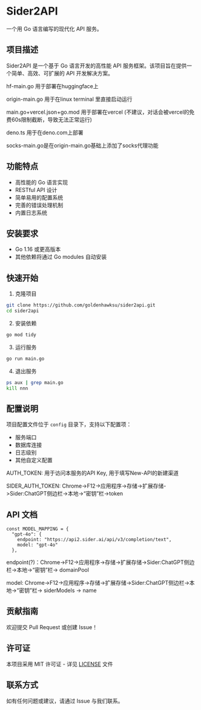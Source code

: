 # Sider2API

一个用 Go 语言编写的现代化 API 服务。

## 项目描述

Sider2API 是一个基于 Go 语言开发的高性能 API 服务框架。该项目旨在提供一个简单、高效、可扩展的 API 开发解决方案。

hf-main.go 用于部署在huggingface上

origin-main.go 用于在linux terminal 里直接启动运行

main.go+vercel.json+go.mod 用于部署在vercel (不建议，对话会被vercel的免费60s限制截断，导致无法正常运行)

deno.ts 用于在deno.com上部署

socks-main.go是在origin-main.go基础上添加了socks代理功能

## 功能特点

- 高性能的 Go 语言实现
- RESTful API 设计
- 简单易用的配置系统
- 完善的错误处理机制
- 内置日志系统

## 安装要求

- Go 1.16 或更高版本
- 其他依赖将通过 Go modules 自动安装

## 快速开始

1. 克隆项目
```bash
git clone https://github.com/goldenhawksu/sider2api.git
cd sider2api
```

2. 安装依赖
```bash
go mod tidy
```

3. 运行服务
```bash
go run main.go
```

4. 退出服务
```bash
ps aux | grep main.go
kill nnn
```

## 配置说明


项目配置文件位于 `config` 目录下，支持以下配置项：

- 服务端口
- 数据库连接
- 日志级别
- 其他自定义配置

AUTH_TOKEN: 用于访问本服务的API Key, 用于填写New-API的新建渠道

SIDER_AUTH_TOKEN: Chrome->F12->应用程序->存储->扩展存储->Sider:ChatGPT侧边栏->本地->“密钥”栏->token


## API 文档
```
const MODEL_MAPPING = {
  "gpt-4o": { 
    endpoint: "https://api2.sider.ai/api/v3/completion/text",
    model: "gpt-4o" 
  },
```

endpoint(?)：Chrome->F12->应用程序->存储->扩展存储->Sider:ChatGPT侧边栏->本地->“密钥”栏-> domainPool

model: Chrome->F12->应用程序->存储->扩展存储->Sider:ChatGPT侧边栏->本地->“密钥”栏-> siderModels -> name

## 贡献指南

欢迎提交 Pull Request 或创建 Issue！

## 许可证

本项目采用 MIT 许可证 - 详见 [LICENSE](LICENSE) 文件

## 联系方式

如有任何问题或建议，请通过 Issue 与我们联系。
